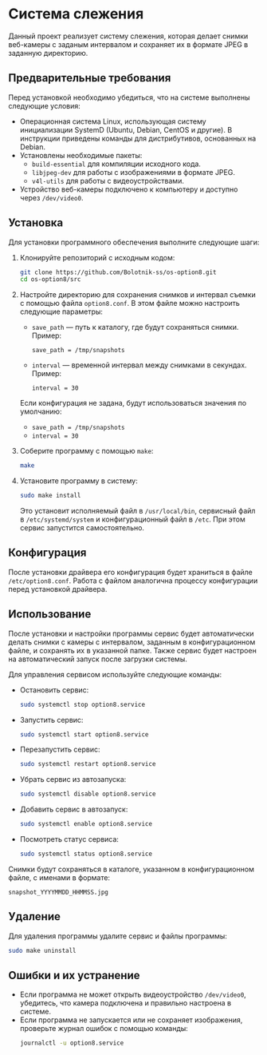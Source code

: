 # Система слежения

Данный проект реализует систему слежения, которая делает снимки веб-камеры с заданым интервалом и сохраняет их в формате JPEG в заданную директорию.

## Предварительные требования

Перед установкой необходимо убедиться, что на системе выполнены следующие условия:

- Операционная система Linux, использующая систему инициализации SystemD (Ubuntu, Debian, CentOS и другие). В инструкции приведены команды для дистрибутивов, основанных на Debian.
- Установлены необходимые пакеты:
  - `build-essential` для компиляции исходного кода.
  - `libjpeg-dev` для работы с изображениями в формате JPEG.
  - `v4l-utils` для работы с видеоустройствами.
- Устройство веб-камеры подключено к компьютеру и доступно через `/dev/video0`.

## Установка

Для установки программного обеспечения выполните следующие шаги:

1. Клонируйте репозиторий с исходным кодом:
   ```bash
   git clone https://github.com/Bolotnik-ss/os-option8.git
   cd os-option8/src
   ```

2. Настройте директорию для сохранения снимков и интервал съемки с помощью файла `option8.conf`. В этом файле можно настроить следующие параметры:
   - `save_path` — путь к каталогу, где будут сохраняться снимки. Пример:
     ```plaintext
     save_path = /tmp/snapshots
     ```
   - `interval` — временной интервал между снимками в секундах. Пример:
     ```plaintext
     interval = 30
     ```

   Если конфигурация не задана, будут использоваться значения по умолчанию:
   - `save_path = /tmp/snapshots`
   - `interval = 30`

3. Соберите программу с помощью `make`:
   ```bash
   make
   ```

4. Установите программу в систему:
   ```bash
   sudo make install
   ```

   Это установит исполняемый файл в `/usr/local/bin`, сервисный файл в `/etc/systemd/system` и конфигурационный файл в `/etc`. При этом сервис запустится самостоятельно.

## Конфигурация

После установки драйвера его конфигурация будет храниться в файле `/etc/option8.conf`. Работа с файлом аналогична процессу конфигурации перед установкой драйвера.

## Использование

После установки и настройки программы сервис будет автоматически делать снимки с камеры с интервалом, заданным в конфигурационном файле, и сохранять их в указанной папке. Также сервис будет настроен на автоматический запуск после загрузки системы.

Для управления сервисом используйте следующие команды:

- Остановить сервис:
  ```bash
  sudo systemctl stop option8.service
  ```

- Запустить сервис:
  ```bash
  sudo systemctl start option8.service
  ```

- Перезапустить сервис:
  ```bash
  sudo systemctl restart option8.service
  ```

- Убрать сервис из автозапуска:
  ```bash
  sudo systemctl disable option8.service
  ```

- Добавить сервис в автозапуск:
  ```bash
  sudo systemctl enable option8.service
  ```

- Посмотреть статус сервиса:
  ```bash
  sudo systemctl status option8.service
  ```

Снимки будут сохраняться в каталоге, указанном в конфигурационном файле, с именами в формате:
```plaintext
snapshot_YYYYMMDD_HHMMSS.jpg
```

## Удаление

Для удаления программы удалите сервис и файлы программы:
```bash
sudo make uninstall
```

## Ошибки и их устранение

- Если программа не может открыть видеоустройство `/dev/video0`, убедитесь, что камера подключена и правильно настроена в системе.
- Если программа не запускается или не сохраняет изображения, проверьте журнал ошибок с помощью команды:
  ```bash
  journalctl -u option8.service
  ```
